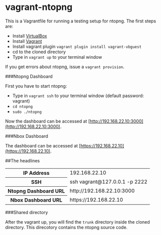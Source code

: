 vagrant-ntopng
==============

This is a Vagrantfile for running a testing setup for ntopng.
The first steps are:

- Install [VirtualBox](https://www.virtualbox.org/wiki/Downloads)
- Install [Vagrant](http://downloads.vagrantup.com/)
- Install vagrant plugin ``vagrant plugin install vagrant-vbguest``
- cd to the cloned directory
- Type in ``vagrant up`` to your terminal window

If you get errors about ntopng, issue a ``vagrant provision``.

###Ntopng Dashboard

First you have to start ntopng:

- Type in ``vagrant ssh`` to your terminal window (default password: vagrant)
- ``cd ntopng``
- ``sudo ./ntopng``

Now the dashboard can be accessed at [http://192.168.22.10:3000](http://192.168.22.10:3000).

###Nbox Dashboard

The dashboard can be accessed at [https://192.168.22.10](https://192.168.22.10).

##The headlines
<table>
<tr><th>IP Address</th><td>192.168.22.10</td></tr>
<tr><th>SSH</th><td>ssh vagrant@127.0.0.1 -p 2222</td></tr>
<tr><th>Ntopng Dashboard URL</th><td>http://192.168.22.10:3000</td></tr>
<tr><th>Nbox Dashboard URL</th><td>https://192.168.22.10</td></tr>
</table>

###Shared directory

After the vagrant up, you will find the ``trunk`` directory inside the cloned directory. This direcotory contains the ntopng source code.
